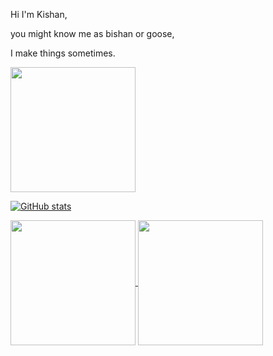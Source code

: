 Hi I'm Kishan,

you might know me as bishan or goose,

I make things sometimes.

<!--
**bishan-batel/bishan-batel** is a ✨ _special_ ✨ repository because its `README.md` (this file) appears on your GitHub profile.

Here are some ideas to get you started:

- 🔭 I’m currently working on ...
- 🌱 I’m currently learning ...
- 👯 I’m looking to collaborate on ...
- 🤔 I’m looking for help with ...
- 💬 Ask me about ...
- 📫 How to reach me: ...
- 😄 Pronouns: ...
- ⚡ Fun fact: ...
-->

<a href="https://github.com/bishan-batel/">
  <img height=200 align="" src="" />
</a>

[![GitHub stats](https://github-readme-stats.vercel.app/api?username=bishan-batel&show_icons=true&theme=catppuccin_mocha)](https://github.com/bishan-batel)

<a href="https://github.com/bishan-batel">
  <img height=200 align="center" src="https://github-readme-stats.vercel.app/api/wakatime?username=bishan_&show_icons=true&theme=catppuccin_mocha&layout=compat" />
</a>

<a href="https://github.com/bishan-batel">
  <img height=200 align="center" src=
    "https://github-readme-stats.vercel.app/api/top-langs?username=bishan-batel&show_icons=true&theme=catppuccin_mocha&layout=donut-vertical&hide=css,scss" />
</a>

